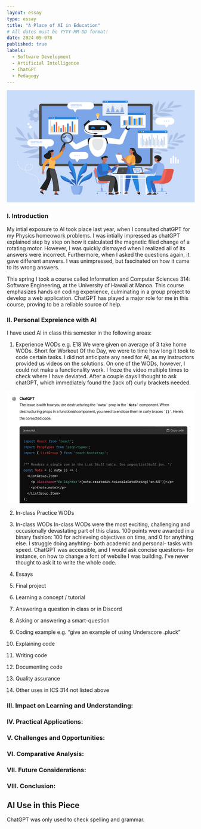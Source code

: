 ```yaml
---
layout: essay
type: essay
title: "A Place of AI in Education"
# All dates must be YYYY-MM-DD format!
date: 2024-05-078
published: true
labels:
  - Software Development
  - Artificial Intelligence
  - ChatGPT
  - Pedagogy
---
```

<img width="700px" height ="300px" class="rounded float-start pe-4" src="AITeacher.jpeg">





### I. Introduction 
 
My intial exposure to AI took place last year, when I consulted chatGPT for my Physics homeowork problems. I was intially impressed as chatGPT explained step by step on how it calculated the magnetic filed change of a rotating motor. However, I was quickly dismayed when I realized all of its answers were incorrect. Furthermore, when I asked the questions again, it gave different answers. I was unimpressed, but fascinated on how it came to its wrong answers. 

This spring I took a course called Information and Computer Sciences 314: Software Engineering, at the University of Hawaii at Manoa. This course emphasizes hands on coding experience, culminating in a group project to develop a web application. ChatGPT has played a major role for me in this course, proving to be a reliable source of help. 


### II. Personal Expreience with AI 
I have used AI in class this semester in the following areas:

1. Experience WODs e.g. E18
   We were given on average of 3 take home WODs. Short for Workout Of the Day, we were to time how long it took to code certain tasks. I did not anticipate any need for AI, as my instructors provided us videos on the solutions. On one of the WODs, however, I could not make a functionality work. I froze the video multiple times to check where I have deviated. After a couple days I thought to ask chatGPT, which immediately found the (lack of) curly brackets needed. 

<img width="700px" height ="300px" class="rounded float-start pe-4" src="ChatGptHelp1.jpg">

2. In-class Practice WODs

3. In-class WODs
    In-class WODs were the most exciting, challenging and occasionally devastating part of this class. 100 points were awarded in a binary fashion: 100 for achieveing objectives on time, and 0 for anything else. I struggle doing anyhting- both academic and personal- tasks with speed. ChatGPT was accessible, and I would ask concise questions- for instance, on how to change a font of website I was building. I've never thought to ask it to write the whole code. 

4. Essays

  5. Final project

  6. Learning a concept / tutorial

  7. Answering a question in class or in Discord

  8. Asking or answering a smart-question

  9. Coding example e.g. “give an example of using Underscore .pluck”

  10. Explaining code

  11. Writing code

  12. Documenting code

  13. Quality assurance 

  14. Other uses in ICS 314 not listed above


### III. Impact on Learning and Understanding:


### IV. Practical Applications:


### V. Challenges and Opportunities:


### VI. Comparative Analysis:


### VII. Future Considerations:


### VIII. Conclusion:

## AI Use in this Piece

ChatGPT was only used to check spelling and grammar. 
